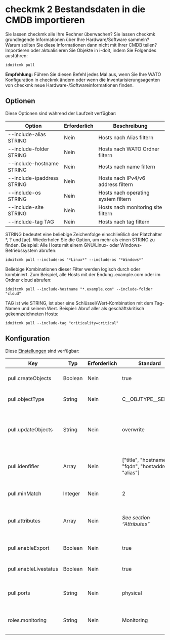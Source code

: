 # checkmk 2 Bestandsdaten in die CMDB importieren

Sie lassen checkmk alle Ihre Rechner überwachen? Sie lassen checkmk grundlegende Informationen über Ihre Hardware/Software sammeln? Warum sollten Sie diese Informationen dann nicht mit Ihrer CMDB teilen? Importieren oder aktualisieren Sie Objekte in i-doit, indem Sie Folgendes ausführen:

    idoitcmk pull

**Empfehlung:** Führen Sie diesen Befehl jedes Mal aus, wenn Sie Ihre WATO Konfiguration in checkmk ändern oder wenn die Inventarisierungsagenten von checkmk neue Hardware-/Softwareinformationen finden.

Optionen
--------

Diese Optionen sind während der Laufzeit verfügbar:

| Option | Erforderlich | Beschreibung |
| --- | --- | --- |
| --include-alias STRING | Nein | Hosts nach Alias filtern |
| --include-folder STRING | Nein | Hosts nach WATO Ordner filtern |
| --include-hostname STRING | Nein | Hosts nach name filtern |
| --include-ipaddress STRING | Nein | Hosts nach IPv4/v6 address filtern |
| --include-os STRING | Nein | Hosts nach operating system filtern |
| --include-site STRING | Nein | Hosts nach monitoring site filtern |
| --include-tag TAG | Nein | Hosts nach tag filtern |

STRING bedeutet eine beliebige Zeichenfolge einschließlich der Platzhalter *, ? und [ae]. Wiederholen Sie die Option, um mehr als einen STRING zu finden. Beispiel: Alle Hosts mit einem GNU/Linux- oder Windows-Betriebssystem abrufen:

    idoitcmk pull --include-os "*Linux*" --include-os "*Windows*"

Beliebige Kombinationen dieser Filter werden logisch durch oder kombiniert. Zum Beispiel, alle Hosts mit der Endung .example.com oder im Ordner cloud abrufen:

    idoitcmk pull --include-hostname "*.example.com" --include-folder "cloud"

TAG ist wie STRING, ist aber eine Schlüssel/Wert-Kombination mit dem Tag-Namen und seinem Wert. Beispiel: Abruf aller als geschäftskritisch gekennzeichneten Hosts:

    idoitcmk pull --include-tag "criticality=critical"

Konfiguration
-------------

Diese [Einstellungen](./checkmk2-konfiguration.md) sind verfügbar:

| Key | Typ | Erforderlich | Standard | Beschreibung |
| --- | --- | --- | --- | --- |
| pull.createObjects | Boolean | Nein | true | Unbekannte Hosts werden als neue Objekte erstellt |
| pull.objectType | String | Nein | C__OBJTYPE__SERVER | Setzen der Objekttypkonstante für neue Objekte |
| pull.updateObjects | String | Nein | overwrite | Wenn der Host in i-doit gefunden wird, werden vorhandene Kategorieeinträge überschrieben oder ignoriert. |
| pull.idenfifier | Array | Nein | ["title", "hostname", "fqdn", "hostaddress", "alias"] | Suchen Sie nach diesen Identifier, um Hosts mit Objekten abzugleichen; siehe Abschnitt “Identifier”. |
| pull.minMatch | Integer | Nein | 2 | Objekt und Host müssen sich eine Mindestmenge an identifiers teilen |
| pull.attributes | Array | Nein | _See section “Attributes”_ | Liste der Kategoriekonstanten, die geändert werden sollen; siehe Abschnitt “Attribute”. |
| pull.enableExport | Boolean | Nein | true | Host-Konfiguration in Kategorie schreiben Check_MK Host |
| pull.enableLivestatus | Boolean | Nein | true | Host-Konfiguration in Kategorie schreiben Monitoring |
| pull.ports | String | Nein | physical | Hinzufügen/Aktualisieren von “physischen” oder “logischen” Netzwerkanschlüssen |
| roles.monitoring | String | Nein | Monitoring | i-doit Rolle für Kontaktgruppen, die bei Kontaktzuweisungen verwendet werden |